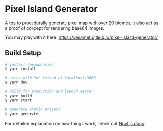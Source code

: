 # Pixel Island Generator
A toy to procedurally generate pixel map with over 20 biomes.
It also act as a proof of concept for rendering base64 images.

You may play with it here: https://vesamet.github.io/pixel-island-generator/
## Build Setup

```bash
# install dependencies
$ yarn install

# serve with hot reload at localhost:3000
$ yarn dev

# build for production and launch server
$ yarn build
$ yarn start

# generate static project
$ yarn generate
```

For detailed explanation on how things work, check out [Nuxt.js docs](https://nuxtjs.org).
